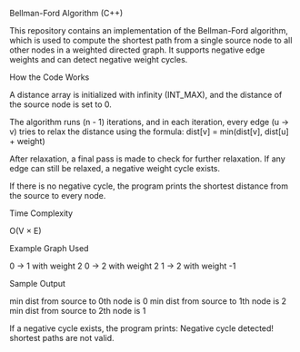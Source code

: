 Bellman-Ford Algorithm (C++)

This repository contains an implementation of the Bellman-Ford algorithm, which is used to compute the shortest path from a single source node to all other nodes in a weighted directed graph. It supports negative edge weights and can detect negative weight cycles.

How the Code Works

A distance array is initialized with infinity (INT_MAX), and the distance of the source node is set to 0.

The algorithm runs (n - 1) iterations, and in each iteration, every edge (u → v) tries to relax the distance using the formula:
dist[v] = min(dist[v], dist[u] + weight)

After relaxation, a final pass is made to check for further relaxation. If any edge can still be relaxed, a negative weight cycle exists.

If there is no negative cycle, the program prints the shortest distance from the source to every node.

Time Complexity

O(V × E)

Example Graph Used

0 → 1 with weight 2
0 → 2 with weight 2
1 → 2 with weight -1

Sample Output

min dist from source to 0th node is 0
min dist from source to 1th node is 2
min dist from source to 2th node is 1

If a negative cycle exists, the program prints:
Negative cycle detected! shortest paths are not valid.
